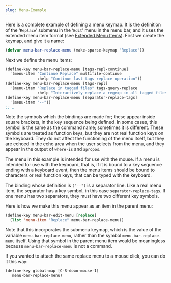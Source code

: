 ```yaml
---
slug: Menu-Example
---
```


Here is a complete example of defining a menu keymap. It is the definition of the ‘`Replace`’ submenu in the ‘`Edit`’ menu in the menu bar, and it uses the extended menu item format (see [Extended Menu Items](/docs/elisp/Extended-Menu-Items)). First we create the keymap, and give it a name:

```lisp
(defvar menu-bar-replace-menu (make-sparse-keymap "Replace"))
```

Next we define the menu items:

```lisp
(define-key menu-bar-replace-menu [tags-repl-continue]
  '(menu-item "Continue Replace" multifile-continue
              :help "Continue last tags replace operation"))
(define-key menu-bar-replace-menu [tags-repl]
  '(menu-item "Replace in tagged files" tags-query-replace
              :help "Interactively replace a regexp in all tagged files"))
(define-key menu-bar-replace-menu [separator-replace-tags]
  '(menu-item "--"))
;; …
```

Note the symbols which the bindings are made for; these appear inside square brackets, in the key sequence being defined. In some cases, this symbol is the same as the command name; sometimes it is different. These symbols are treated as function keys, but they are not real function keys on the keyboard. They do not affect the functioning of the menu itself, but they are echoed in the echo area when the user selects from the menu, and they appear in the output of `where-is` and `apropos`.

The menu in this example is intended for use with the mouse. If a menu is intended for use with the keyboard, that is, if it is bound to a key sequence ending with a keyboard event, then the menu items should be bound to characters or real function keys, that can be typed with the keyboard.

The binding whose definition is `("--")` is a separator line. Like a real menu item, the separator has a key symbol, in this case `separator-replace-tags`. If one menu has two separators, they must have two different key symbols.

Here is how we make this menu appear as an item in the parent menu:

```lisp
(define-key menu-bar-edit-menu [replace]
  (list 'menu-item "Replace" menu-bar-replace-menu))
```

Note that this incorporates the submenu keymap, which is the value of the variable `menu-bar-replace-menu`, rather than the symbol `menu-bar-replace-menu` itself. Using that symbol in the parent menu item would be meaningless because `menu-bar-replace-menu` is not a command.

If you wanted to attach the same replace menu to a mouse click, you can do it this way:

```lisp
(define-key global-map [C-S-down-mouse-1]
   menu-bar-replace-menu)
```
